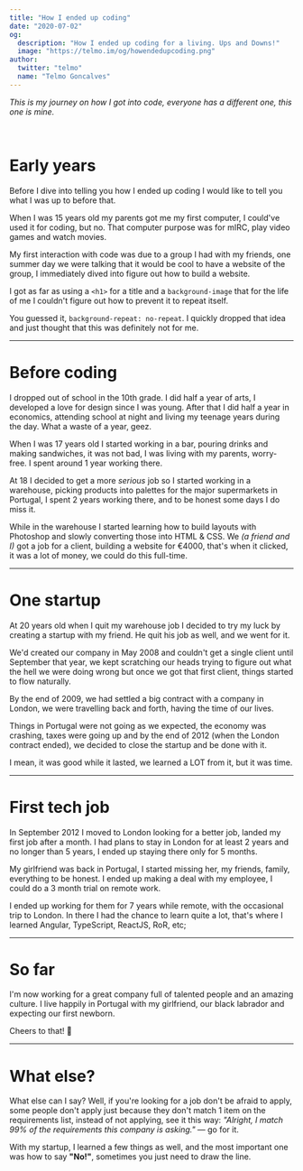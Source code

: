 ```yaml
---
title: "How I ended up coding"
date: "2020-07-02"
og:
  description: "How I ended up coding for a living. Ups and Downs!"
  image: "https://telmo.im/og/howendedupcoding.png"
author:
  twitter: "telmo"
  name: "Telmo Goncalves"
---
```


_This is my journey on how I got into code, everyone has a different one, this one is mine._

<br>

# Early years

Before I dive into telling you how I ended up coding I would like to tell you what
I was up to before that.

When I was 15 years old my parents got me my first computer, I could've used it for
coding, but no. That computer purpose was for mIRC, play video games and watch movies.

My first interaction with code was due to a group I had with my friends, one summer day we
were talking that it would be cool to have a website of the group, I immediately dived into
figure out how to build a website.

I got as far as using a `<h1>` for a title and a `background-image` that for the life of me
I couldn't figure out how to prevent it to repeat itself.

You guessed it, `background-repeat: no-repeat`. I quickly dropped that idea and just
thought that this was definitely not for me.

---

# Before coding

I dropped out of school in the 10th grade. I did half a year of arts, I developed a love for
design since I was young. After that I did half a year in economics, attending school at night
and living my teenage years during the day. What a waste of a year, geez.

When I was 17 years old I started working in a bar, pouring drinks and making sandwiches, it was not bad, I was living with my parents, worry-free. I spent around 1 year working there.

At 18 I decided to get a more _serious_ job so I started working in a warehouse, picking products
into palettes for the major supermarkets in Portugal, I spent 2 years working there, and to be honest some
days I do miss it.

While in the warehouse I started learning how to build layouts with Photoshop and slowly converting those
into HTML & CSS. We _(a friend and I)_ got a job for a client, building a website for €4000, that's when it clicked, it was a lot of money, we could do this full-time.

---

# One startup

At 20 years old when I quit my warehouse job I decided to try my luck by creating a startup with my
friend. He quit his job as well, and we went for it.

We'd created our company in May 2008 and couldn't get a single client until September that year,
we kept scratching our heads trying to figure out what the hell we were doing wrong but once we got that
first client, things started to flow naturally.

By the end of 2009, we had settled a big contract with a company in London, we were travelling back
and forth, having the time of our lives.

Things in Portugal were not going as we expected, the economy was crashing, taxes were going up and by the end of 2012 (when the London contract ended), we decided to close the startup and be done with it.

I mean, it was good while it lasted, we learned a LOT from it, but it was time.

---

# First tech job

In September 2012 I moved to London looking for a better job, landed my first job after a month. I had
plans to stay in London for at least 2 years and no longer than 5 years, I ended up staying there only
for 5 months.

My girlfriend was back in Portugal, I started missing her, my friends, family, everything to be
honest. I ended up making a deal with my employee, I could do a 3 month trial on remote work.

I ended up working for them for 7 years while remote, with the occasional trip to London. In there
I had the chance to learn quite a lot, that's where I learned Angular, TypeScript, ReactJS, RoR, etc;

---

# So far

I'm now working for a great company full of talented people and an amazing culture. I live happily
in Portugal with my girlfriend, our black labrador and expecting our first newborn.

Cheers to that! 🥂

---

# What else?

What else can I say? Well, if you're looking for a job don't be afraid to apply, some people
don't apply just because they don't match 1 item on the requirements list, instead of not applying, see it this way: _"Alright, I match 99% of the requirements this company is asking."_ — go for it.

With my startup, I learned a few things as well, and the most important one was how
to say **"No!"**, sometimes you just need to draw the line.
